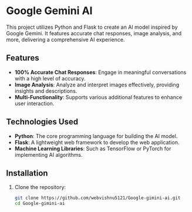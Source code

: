 # Google Gemini AI

This project utilizes Python and Flask to create an AI model inspired by Google Gemini. It features accurate chat responses, image analysis, and more, delivering a comprehensive AI experience.

## Features

- **100% Accurate Chat Responses**: Engage in meaningful conversations with a high level of accuracy.
- **Image Analysis**: Analyze and interpret images effectively, providing insights and descriptions.
- **Multi-Functionality**: Supports various additional features to enhance user interaction.

## Technologies Used

- **Python**: The core programming language for building the AI model.
- **Flask**: A lightweight web framework to develop the web application.
- **Machine Learning Libraries**: Such as TensorFlow or PyTorch for implementing AI algorithms.

## Installation

1. Clone the repository:
   ```bash
   git clone https://github.com/webvishnu5121/Google-gimini-ai.git
   cd Google-gimini-ai
